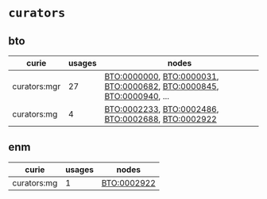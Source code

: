 # `curators`

## bto

| curie        |   usages | nodes                                                                                                                                                                                                                                                                                                      |
|--------------|----------|------------------------------------------------------------------------------------------------------------------------------------------------------------------------------------------------------------------------------------------------------------------------------------------------------------|
| curators:mgr |       27 | [BTO:0000000](http://purl.obolibrary.org/obo/BTO_0000000), [BTO:0000031](http://purl.obolibrary.org/obo/BTO_0000031), [BTO:0000682](http://purl.obolibrary.org/obo/BTO_0000682), [BTO:0000845](http://purl.obolibrary.org/obo/BTO_0000845), [BTO:0000940](http://purl.obolibrary.org/obo/BTO_0000940), ... |
| curators:mg  |        4 | [BTO:0002233](http://purl.obolibrary.org/obo/BTO_0002233), [BTO:0002486](http://purl.obolibrary.org/obo/BTO_0002486), [BTO:0002688](http://purl.obolibrary.org/obo/BTO_0002688), [BTO:0002922](http://purl.obolibrary.org/obo/BTO_0002922)                                                                 |

## enm

| curie       |   usages | nodes                                                     |
|-------------|----------|-----------------------------------------------------------|
| curators:mg |        1 | [BTO:0002922](http://purl.obolibrary.org/obo/BTO_0002922) |

